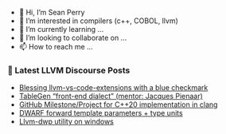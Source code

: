 - 👋 Hi, I’m Sean Perry
- 👀 I’m interested in compilers (c++, COBOL, llvm)
- 🌱 I’m currently learning ...
- 💞️ I’m looking to collaborate on ...
- 📫 How to reach me ...

<!---
s66perry/s66perry is a ✨ special ✨ repository because its `README.md` (this file) appears on your GitHub profile.
You can click the Preview link to take a look at your changes.
--->
### 📕 Latest LLVM Discourse Posts

<!-- DISCOURSE-LLVM:START -->
- [Blessing llvm-vs-code-extensions with a blue checkmark](https://llvm.discourse.group/t/blessing-llvm-vs-code-extensions-with-a-blue-checkmark/5919/7)
- [TableGen “front-end dialect” &lpar;mentor: Jacques Pienaar&rpar;](https://llvm.discourse.group/t/tablegen-front-end-dialect-mentor-jacques-pienaar/5916/4)
- [GitHub Milestone/Project for C++20 implementation in clang](https://llvm.discourse.group/t/github-milestone-project-for-c-20-implementation-in-clang/5809/12)
- [DWARF forward template parameters + type units](https://llvm.discourse.group/t/dwarf-forward-template-parameters-type-units/5941/2)
- [Llvm-dwp utility on windows](https://llvm.discourse.group/t/llvm-dwp-utility-on-windows/5866/7)
<!-- DISCOURSE-LLVM:END -->

